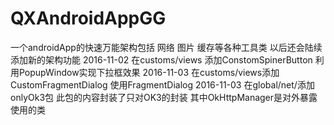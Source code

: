 # QXAndroidAppGG
一个androidApp的快速万能架构包括 网络  图片 缓存等各种工具类  以后还会陆续添加新的架构功能
2016-11-02 在customs/views 添加ConstomSpinerButton 利用PopupWindow实现下拉框效果
2016-11-03 在customs/views添加CustomFragmentDialog 使用FragmentDialog
2016-11-03 在global/net/添加onlyOk3包 此包的内容封装了只对OK3的封装 其中OkHttpManager是对外暴露使用的类
